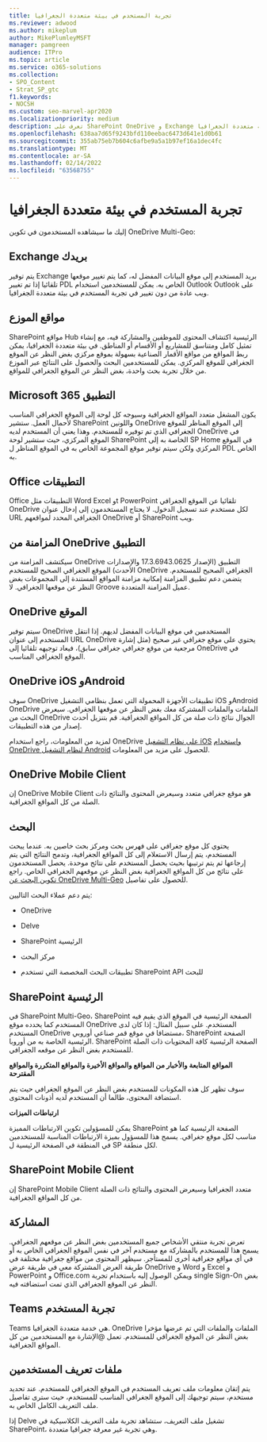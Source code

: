 ```yaml
---
title: تجربة المستخدم في بيئة متعددة الجغرافيا
ms.reviewer: adwood
ms.author: mikeplum
author: MikePlumleyMSFT
manager: pamgreen
audience: ITPro
ms.topic: article
ms.service: o365-solutions
ms.collection:
- SPO_Content
- Strat_SP_gtc
f1.keywords:
- NOCSH
ms.custom: seo-marvel-apr2020
ms.localizationpriority: medium
description: تعرف على SharePoint OneDrive و Exchange المستخدم في بيئة متعددة الجغرافيا Microsoft 365.
ms.openlocfilehash: 638aa7d65f9243bfd110eebac6473d641e1d0b61
ms.sourcegitcommit: 355ab75eb7b604c6afbe9a5a1b97ef16a1dec4fc
ms.translationtype: MT
ms.contentlocale: ar-SA
ms.lasthandoff: 02/14/2022
ms.locfileid: "63568755"
---
```

# <a name="user-experience-in-a-multi-geo-environment"></a>تجربة المستخدم في بيئة متعددة الجغرافيا

إليك ما سيشاهده المستخدمون في تكوين OneDrive Multi-Geo:

## <a name="exchange-mailbox"></a>Exchange بريدك

يتم توفير Exchange بريد المستخدم إلى موقع البيانات المفضل له، كما يتم تغيير موقعها تلقائيا إذا تم تغيير PDL الخاص به. يمكن للمستخدمين استخدام Outlook Outlook على ويب عادة من دون تغيير في تجربة المستخدم في بيئة متعددة الجغرافيا.

## <a name="hub-sites"></a>مواقع الموزع

SharePoint مواقع Hub الرئيسية اكتشاف المحتوى للموظفين والمشاركة فيه، مع إنشاء تمثيل كامل ومتناسق للمشاريع أو الأقسام أو المناطق. في بيئة متعددة الجغرافيا، يمكن ربط المواقع من مواقع الأقمار الصناعية بسهولة بموقع مركزي بغض النظر عن الموقع الجغرافي للموقع المركزي. يمكن للمستخدمين البحث والحصول على النتائج عبر الموزع من خلال تجربة بحث واحدة، بغض النظر عن الموقع الجغرافي للمواقع.

## <a name="microsoft-365-app-launcher"></a>Microsoft 365 التطبيق

يكون المشغل متعدد المواقع الجغرافية وسيوجه كل لوحة إلى الموقع الجغرافي المناسب لأحمال العمل. ستشير SharePoint واللونين OneDrive إلى الموقع المناظر للموقع الجغرافي الذي تم توفيره للمستخدم. وهذا يعني أن المستخدم لديه OneDrive في الموقع المركزي، حيث ستشير لوحة SharePoint الخاصة به إلى SP Home في الموقع المركزي ولكن سيتم توفير موقع المجموعة الخاص به في الموقع المناظر ل PDL الخاص به. 

## <a name="office-applications"></a>Office التطبيقات

Office التطبيقات مثل Word Excel وt PowerPoint تلقائيا عن الموقع الجغرافي OneDrive لكل مستخدم عند تسجيل الدخول. لا يحتاج المستخدمون إلى إدخال عنوان URL الجغرافي المحدد لمواقعهم OneDrive أو SharePoint ويب.

## <a name="onedrive-sync-app"></a>المزامنة من OneDrive التطبيق

سيكتشف المزامنة من OneDrive التطبيق (الإصدار 17.3.6943.0625 والإصدارات الأحدث) الموقع الجغرافي الصحيح للمستخدم OneDrive الجغرافي الصحيح للمستخدم. يتضمن دعم تطبيق المزامنة إمكانية مزامنة المواقع المستندة إلى المجموعات بغض النظر عن موقعها الجغرافي. لا Groove عميل المزامنة المتعددة. 

## <a name="onedrive-location"></a>OneDrive الموقع

سيتم توفير OneDrive المستخدمين في موقع البيانات المفضل لديهم. إذا انتقل المستخدم إلى عنوان URL OneDrive يحتوي على موقع جغرافي غير صحيح (مثل إشارة مرجعية من موقع جغرافي جغرافي سابق)، فيعاد توجيهه تلقائيا إلى OneDrive في الموقع الجغرافي المناسب.

## <a name="onedrive-ios-and-android"></a>OneDrive iOS وAndroid 

سوف OneDrive تطبيقات الأجهزة المحمولة التي تعمل بنظامي التشغيل iOS وAndroid OneDrive الملفات والملفات المشتركة معك بغض النظر عن موقعها الجغرافي. سيعرض البحث من OneDrive الجوال نتائج ذات صلة من كل المواقع الجغرافية. قم بتنزيل أحدث إصدار من هذه التطبيقات.

لمزيد من المعلومات، راجع استخدام OneDrive [على نظام التشغيل iOS](https://support.office.com/article/08d5c5b2-ccc6-40eb-a244-fe3597a3c247) [واستخدام OneDrive لنظام التشغيل Android](https://support.office.com/article/eee1d31c-792d-41d4-8132-f9621b39eb36) للحصول على مزيد من المعلومات.

## <a name="onedrive-mobile-client"></a>OneDrive Mobile Client 

إن OneDrive Mobile Client هو موقع جغرافي متعدد وسيعرض المحتوى والنتائج ذات الصلة من كل المواقع الجغرافية.

## <a name="search"></a>البحث

يحتوي كل موقع جغرافي على فهرس بحث ومركز بحث خاصين به. عندما يبحث المستخدم، يتم إرسال الاستعلام إلى كل المواقع الجغرافية، وتدمج النتائج التي يتم إرجاعها ثم يتم ترتيبها بحيث يحصل المستخدم على نتائج موحدة. يحصل المستخدمون على نتائج من كل المواقع الجغرافية بغض النظر عن موقعهم الجغرافي الخاص. راجع [تكوين البحث عن OneDrive Multi-Geo](configure-search-for-multi-geo.md) للحصول على تفاصيل.

يتم دعم عملاء البحث التاليين:

-   OneDrive

-   Delve

-   SharePoint الرئيسية

-   مركز البحث

-   تطبيقات البحث المخصصة التي تستخدم SharePoint API للبحث

## <a name="sharepoint-home"></a>SharePoint الرئيسية 

في SharePoint Multi-Geo، SharePoint الصفحة الرئيسية في الموقع الذي يقيم فيه المستخدم كما يحدده موقع OneDrive المستخدم. على سبيل المثال: إذا كان لدى المستخدم OneDrive مستضافا في موقع قمر صناعي أوروبي، SharePoint الصفحة الرئيسية الخاصة به من أوروبا. SharePoint الصفحة الرئيسية كافة المحتويات ذات الصلة للمستخدم بغض النظر عن موقعه الجغرافي. 

**المواقع المتابعة والأخبار من المواقع والمواقع الأخيرة والمواقع المتكررة والمواقع المقترحة**

سوف تظهر كل هذه المكونات للمستخدم بغض النظر عن الموقع الجغرافي حيث يتم استضافة المحتوى، طالما أن المستخدم لديه أذونات المحتوى. 

**ارتباطات الميزات**

يمكن للمسؤولين تكوين الارتباطات المميزة SharePoint الصفحة الرئيسية كما هو مناسب لكل موقع جغرافي. يسمح هذا للمسؤول بميزة الارتباطات المناسبة للمستخدمين في المنطقة في الصفحة الرئيسية ل SP لكل منطقة. 

## <a name="sharepoint-mobile-client"></a>SharePoint Mobile Client

إن SharePoint Mobile Client متعدد الجغرافيا وسيعرض المحتوى والنتائج ذات الصلة من كل المواقع الجغرافية.

## <a name="sharing"></a>المشاركة

تعرض تجربة منتقي الأشخاص جميع المستخدمين بغض النظر عن موقعهم الجغرافي. يسمح هذا للمستخدم بالمشاركة مع مستخدم آخر في نفس الموقع الجغرافي الخاص به أو في أي مواقع جغرافية أخرى للمستأجر. سيظهر المحتوى من مواقع جغرافية مختلفة في طريقة  العرض المشتركة معي في طريقة عرض OneDrive و Word و Excel و PowerPoint و Office.com ويمكن الوصول إليه باستخدام تجربة single Sign-On بغض النظر عن الموقع الجغرافي الذي تمت استضافته فيه.

## <a name="teams-experience"></a>Teams تجربة المستخدم

Teams هي خدمة متعددة الجغرافيا. OneDrive الملفات والملفات التي تم عرضها مؤخرا بغض النظر عن الموقع الجغرافي للمستخدم. تعمل @الإشارة مع المستخدمين من كل المواقع الجغرافية.

## <a name="user-profiles"></a>ملفات تعريف المستخدمين

يتم إتقان معلومات ملف تعريف المستخدم في الموقع الجغرافي للمستخدم. عند تحديد مستخدم، سيتم توجيهك إلى الموقع الجغرافي المناسب للمستخدم، حيث سترى تفاصيل ملف التعريف الكامل الخاص به.

إذا Delve تشغيل ملف التعريف، ستشاهد تجربة ملف التعريف الكلاسيكية في SharePoint، وهي تجربة غير معرفة جغرافيا متعددة.


